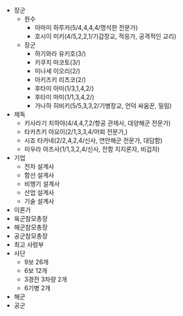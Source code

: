 - 장군
	- 원수
		- 아마미 하루카(5/4,4,4,4/명석한 전문가)
		- 호시이 미키(4/5,2,2,1/기갑장교, 적응가, 공격적인 교리)
	- 장군
		- 하기와라 유키호(3/)
		- 키쿠치 마코토(3/)
		- 미나세 이오리(2/)
		- 아키즈키 리츠코(2/)
		- 후타미 아미(1/3,1,4,2/)
		- 후타미 마미(1/1,3,4,2/)
		- 가나하 히비키(5/5,3,3,2/기병장교, 언덕 싸움꾼, 밀림)
- 제독
	- 키사라기 치하야(4/4,4,7,2/항공 관제사, 대양해군 전문가)
	- 타카츠키 야요이(2/1,3,3,4/어뢰 전문가,)
	- 시죠 타카네(2/2,4,2,4/신사, 연안해군 전문가, 대담함)
	- 미우라 아즈사(1/1,3,2,4/신사, 전함 지지론자, 비겁자)
- 기업
	- 전차 설계사
	- 함선 설계사
	- 비행기 설계사
	- 산업 설계사
	- 기술 설계사
- 이론가
- 육군참모총장
- 해군참모총장
- 공군참모총장
- 최고 사령부
- 사단
	- 9보 26개
	- 6보 12개
	- 3경전 3차량 2개
	- 6기병 2개
- 해군
- 공군